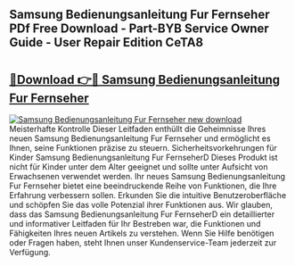 ## Samsung Bedienungsanleitung Fur Fernseher PDf Free Download - Part-BYB Service Owner Guide - User Repair Edition CeTA8

# <h2><a href="http://df4ktr1.blite.top/?on=Samsung+Bedienungsanleitung+Fur+Fernseher">🔗Download 👉🔴 Samsung Bedienungsanleitung Fur Fernseher</a></h2>

[![Samsung Bedienungsanleitung Fur Fernseher new download](https://i.imgur.com/lujVjoI.png)](http://df4ktr1.blite.top/?on=Samsung+Bedienungsanleitung+Fur+Fernseher)
Meisterhafte Kontrolle Dieser Leitfaden enthüllt die Geheimnisse Ihres neuen Samsung Bedienungsanleitung Fur Fernseher und ermöglicht es Ihnen, seine Funktionen präzise zu steuern. Sicherheitsvorkehrungen für Kinder Samsung Bedienungsanleitung Fur FernseherD Dieses Produkt ist nicht für Kinder unter dem Alter geeignet und sollte unter Aufsicht von Erwachsenen verwendet werden. Ihr neues Samsung Bedienungsanleitung Fur Fernseher bietet eine beeindruckende Reihe von Funktionen, die Ihre Erfahrung verbessern sollen. Erkunden Sie die intuitive Benutzeroberfläche und schöpfen Sie das volle Potenzial ihrer Funktionen aus. Wir glauben, dass das Samsung Bedienungsanleitung Fur FernseherD ein detaillierter und informativer Leitfaden für Ihr Bestreben war, die Funktionen und Fähigkeiten Ihres neuen Artikels zu verstehen. Wenn Sie Hilfe benötigen oder Fragen haben, steht Ihnen unser Kundenservice-Team jederzeit zur Verfügung.
